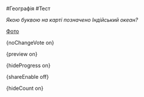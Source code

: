 #Географія #Тест

*Якою буквою на карті позначено Індійський океан?*

[Фото](https://zno.osvita.ua//doc/images/znotest/95/9518/9.jpg)

{noChangeVote on}

{preview on}

{hideProgress on}

{shareEnable off}

{hideCount on}

